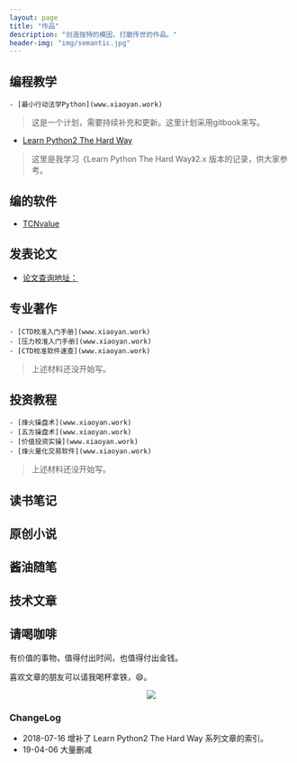 ```yaml
---
layout: page
title: "作品"
description: "创造独特的模因，打磨传世的作品。"
header-img: "img/semantic.jpg"
---
```



## 编程教学

```
- [最小行动法学Python](www.xiaoyan.work)
```
> 这是一个计划，需要持续补充和更新。这里计划采用gitbook来写。

- [Learn Python2 The Hard Way](http://xiaoyan.work/tags/#LP2THW)
> 这里是我学习《Learn Python The Hard Way》2.x 版本的记录，供大家参考。

## 编的软件

- [TCNvalue](https://github.com/iAIClub/CTDsoft/tree/master/TCNvalueV1.0)

## 发表论文

- [论文查询地址：](http://xueshu.baidu.com/scholarID/CN-BQ735L8J)

## 专业著作

```
- [CTD校准入门手册](www.xiaoyan.work)
- [压力校准入门手册](www.xiaoyan.work)
- [CTD校准软件速查](www.xiaoyan.work)
```
> 上述材料还没开始写。

## 投资教程
```
- [烽火操盘术](www.xiaoyan.work)
- [五方操盘术](www.xiaoyan.work)
- [价值投资实操](www.xiaoyan.work)
- [烽火量化交易软件](www.xiaoyan.work)
```
> 上述材料还没开始写。


## 读书笔记


## 原创小说

## 酱油随笔


## 技术文章


## 请喝咖啡

有价值的事物，值得付出时间，也值得付出金钱。

喜欢文章的朋友可以请我喝杯拿铁，😄。


<center>
    <p><img src="https://upload-images.jianshu.io/upload_images/3785456-80661d7ea73d186b.png?imageMogr2/auto-orient/strip%7CimageView2/2/w/1240" align="center"></p>
</center>



### ChangeLog

- 2018-07-16 增补了 Learn Python2 The Hard Way 系列文章的索引。
- 19-04-06 大量删减
